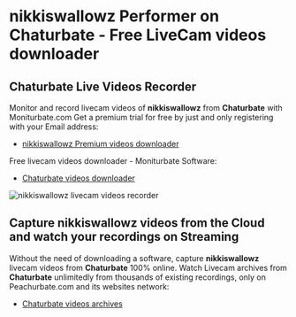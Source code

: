 # nikkiswallowz Performer on Chaturbate - Free LiveCam videos downloader

## Chaturbate Live Videos Recorder

Monitor and record livecam videos of **nikkiswallowz** from **Chaturbate** with Moniturbate.com
Get a premium trial for free by just and only registering with your Email address:
* [nikkiswallowz Premium videos downloader](https://moniturbate.com/request-demo-licence-key.html)

Free livecam videos downloader - Moniturbate Software:
* [Chaturbate videos downloader](https://moniturbate.com/moniturbate-download-software.html)

![nikkiswallowz livecam videos recorder](https://peachurnet.com/templates/moniturbate-software.png)


## Capture nikkiswallowz videos from the Cloud and watch your recordings on Streaming

Without the need of downloading a software, capture **nikkiswallowz** livecam videos from **Chaturbate** 100% online.
Watch Livecam archives from **Chaturbate** unlimitedly from thousands of existing recordings, only on Peachurbate.com and its websites network:
* [Chaturbate videos archives](https://peachurnet.com/)